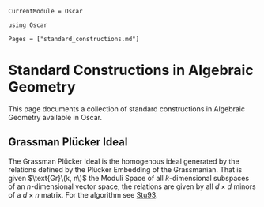 ```@meta
CurrentModule = Oscar
```

```@setup oscar
using Oscar
```

```@contents
Pages = ["standard_constructions.md"]
```

# Standard Constructions in Algebraic Geometry

This page documents a collection of standard constructions in Algebraic Geometry
available in Oscar.

## Grassman Plücker Ideal

The Grassman Plücker Ideal is the homogenous ideal generated by the relations defined by 
the Plücker Embedding of the Grassmanian. That is given $\text{Gr}\(k, n\)$ the Moduli 
Space of all $k$-dimensional subspaces of an $n$-dimensional vector space, the relations
are given by all $d \times d$ minors of a $d \times n$ matrix. For the algorithm see
[Stu93](@cite).
